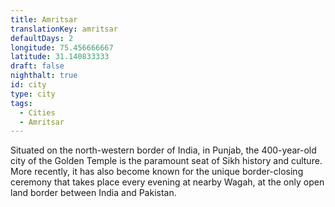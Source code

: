 ```yaml
---
title: Amritsar
translationKey: amritsar
defaultDays: 2
longitude: 75.456666667
latitude: 31.140833333
draft: false
nighthalt: true
id: city
type: city
tags:
  - Cities
  - Amritsar
---
```

Situated on the north-western border of India, in Punjab, the 400-year-old city of the Golden Temple is the paramount seat of Sikh history and culture. More recently, it has also become known for the unique border-closing ceremony that takes place every evening at nearby Wagah, at the only open land border between India and Pakistan.